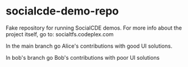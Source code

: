 socialcde-demo-repo
===================

Fake repository for running SocialCDE demos. For more info about the project itself, go to: socialtfs.codeplex.com

In the main branch go Alice's contributions with good UI solutions.

In bob's branch go Bob's contributions with poor UI solutions
